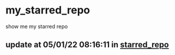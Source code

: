 # my_starred_repo
show me my starred repo

update at 05/01/22 08:16:11 in [starred_repo](./index.html)
---

